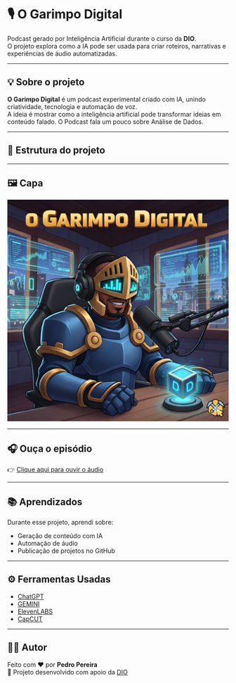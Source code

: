 # 🎙️ O Garimpo Digital

Podcast gerado por Inteligência Artificial durante o curso da **DIO**.  
O projeto explora como a IA pode ser usada para criar roteiros, narrativas e experiências de áudio automatizadas.

---

## 💡 Sobre o projeto

**O Garimpo Digital** é um podcast experimental criado com IA, unindo criatividade, tecnologia e automação de voz.  
A ideia é mostrar como a inteligência artificial pode transformar ideias em conteúdo falado. O Podcast fala um pouco sobre Análise de Dados.

---

## 🚀 Estrutura do projeto


---

## 🖼️ Capa

![Capa do podcast](Gemini_Generated_Image_yyh8w8yyh8w8yyh8.png)

---

## 🎧 Ouça o episódio

👉 [Clique aqui para ouvir o áudio](Garimpo-Digital1.MP3)

---

## 📚 Aprendizados

Durante esse projeto, aprendi sobre:
- Geração de conteúdo com IA
- Automação de áudio
- Publicação de projetos no GitHub

---

## ⚙️ Ferramentas Usadas

- [ChatGPT](https://chat.openai.com/)
- [GEMINI](https://gemini.google.com/app?hl=pt-BR)
- [ElevenLABS](https://elevenlabs.io/?gad_source=1&gad_campaignid=23092110430&gbraid=0AAAAAqiHkX1iX0klFk_k8sANB2xKwDmP9&gclid=CjwKCAjwx-zHBhBhEiwA7Kjq6wmtSNWHZcrYVsdT5JVp21sFOyepweLss2hg9LD80TIOjBzVW9GC-RoCA54QAvD_BwE)
- [CapCUT](https://www.capcut.com/pt-br/)

---

## 👨‍💻 Autor
Feito com ❤️ por **Pedro Pereira**  
📍 Projeto desenvolvido com apoio da [DIO](https://www.dio.me/)
